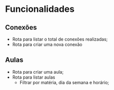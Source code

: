 # Funcionalidades 

## Conexões

- Rota para listar o total de conexões realizadas;
- Rota para criar uma nova conexão

## Aulas

- Rota para criar uma aula;
- Rota para listar aulas
    - Filtrar por matéria, dia da semana e horário;
